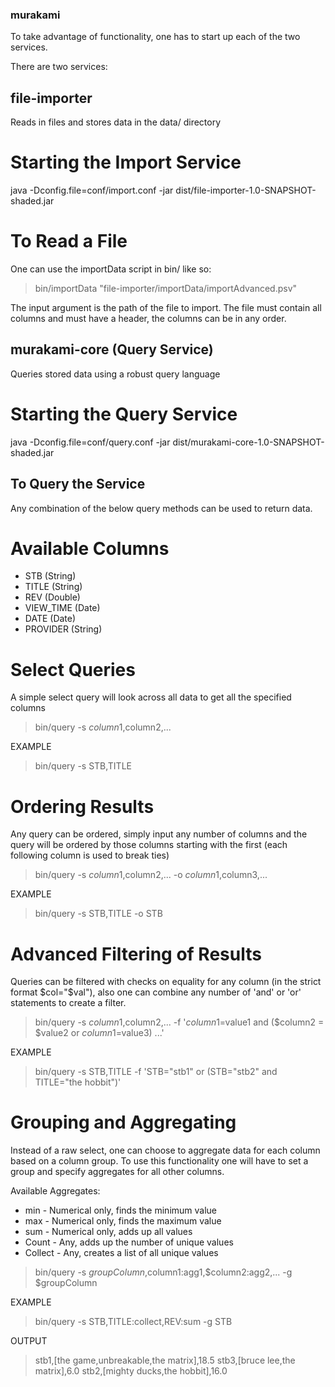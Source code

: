 ### murakami
To take advantage of functionality, one has to start up each of the
two services.

There are two services:
## file-importer
Reads in files and stores data in the data/ directory

# Starting the Import Service
java -Dconfig.file=conf/import.conf -jar dist/file-importer-1.0-SNAPSHOT-shaded.jar

# To Read a File
One can use the importData script in bin/ like so:
> bin/importData "file-importer/importData/importAdvanced.psv"

The input argument is the path of the file to import. The file must contain
all columns and must have a header, the columns can be in any order.

## murakami-core (Query Service)
Queries stored data using a robust query language

# Starting the Query Service
java -Dconfig.file=conf/query.conf -jar dist/murakami-core-1.0-SNAPSHOT-shaded.jar

## To Query the Service
Any combination of the below query methods can be used to return data.

# Available Columns
* STB (String)
* TITLE (String)
* REV (Double)
* VIEW_TIME (Date)
* DATE (Date)
* PROVIDER (String)

# Select Queries
A simple select query will look across all data to get all the specified columns
> bin/query -s $column1,$column2,...

EXAMPLE
> bin/query -s STB,TITLE

# Ordering Results
Any query can be ordered, simply input any number of columns and the query
will be ordered by those columns starting with the first (each following
column is used to break ties)
> bin/query -s $column1,$column2,... -o $column1,$column3,...

EXAMPLE
> bin/query -s STB,TITLE -o STB

# Advanced Filtering of Results
Queries can be filtered with checks on equality for any column (in the strict format $col="$val"),
also one can combine any number of 'and' or 'or' statements to create a filter.
> bin/query -s $column1,$column2,... -f '$column1=$value1 and ($column2 = $value2 or $column1=$value3) ...'

EXAMPLE
> bin/query -s STB,TITLE -f 'STB="stb1" or (STB="stb2" and TITLE="the hobbit")'

# Grouping and Aggregating
Instead of a raw select, one can choose to aggregate data for each column based on a column
group. To use this functionality one will have to set a group and specify aggregates for
all other columns.

Available Aggregates:
* min - Numerical only, finds the minimum value
* max - Numerical only, finds the maximum value
* sum - Numerical only, adds up all values
* Count - Any, adds up the number of unique values
* Collect - Any, creates a list of all unique values

> bin/query -s $groupColumn,$column1:agg1,$column2:agg2,... -g $groupColumn

EXAMPLE
>  bin/query -s STB,TITLE:collect,REV:sum -g STB

OUTPUT
> stb1,[the game,unbreakable,the matrix],18.5
> stb3,[bruce lee,the matrix],6.0
> stb2,[mighty ducks,the hobbit],16.0
